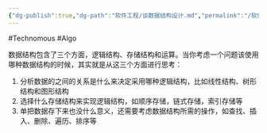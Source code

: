 ```yaml
---
{"dg-publish":true,"dg-path":"软件工程/谈数据结构设计.md","permalink":"/软件工程/谈数据结构设计/","created":"2023-03-13T11:14:49.000+08:00","updated":"2024-11-18T10:54:49.387+08:00"}
---
```


#Technomous #Algo

数据结构包含了三个方面，逻辑结构、存储结构和运算。当你考虑一个问题该使用哪种数据结构的时候，其实就是从这三个方面进行思考：

1. 分析数据的之间的关系是什么来决定采用哪种逻辑结构，比如线性结构、树形结构和图形结构
2. 选择什么存储结构来实现逻辑结构，如顺序存储，链式存储，索引存储等
3. 单把数据存下来也没什么意义，还需要考虑数据结构所需的操作，如查找、插入、删除、遍历、排序等